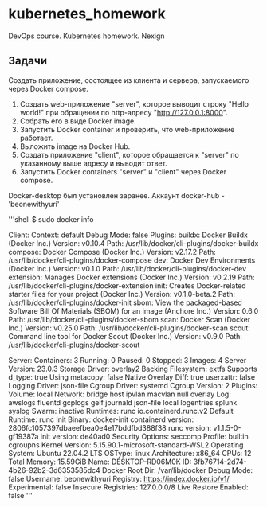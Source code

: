 # kubernetes_homework
DevOps course. Kubernetes homework. Nexign

## Задачи

Создать приложение, состоящее из клиента и сервера, запускаемого через Docker compose.

1. Создать web-приложение "server", которое выводит строку "Hello world!" при обращении по http-адресу
   "http://127.0.0.1:8000".
2. Собрать его в виде Docker image.
3. Запустить Docker container и проверить, что web-приложение работает.
4. Выложить image на Docker Hub.
5. Создать приложение "client", которое обращается к "server" по указанному выше адресу и выводит ответ.
6. Запустить Docker containers "server" и "client" через Docker compose.

Docker-desktop был установлен заранее. Аккаунт docker-hub - 'beonewithyuri'

'''shell
$ sudo docker info

Client:
 Context:    default
 Debug Mode: false
 Plugins:
  buildx: Docker Buildx (Docker Inc.)
    Version:  v0.10.4
    Path:     /usr/lib/docker/cli-plugins/docker-buildx
  compose: Docker Compose (Docker Inc.)
    Version:  v2.17.2
    Path:     /usr/lib/docker/cli-plugins/docker-compose
  dev: Docker Dev Environments (Docker Inc.)
    Version:  v0.1.0
    Path:     /usr/lib/docker/cli-plugins/docker-dev
  extension: Manages Docker extensions (Docker Inc.)
    Version:  v0.2.19
    Path:     /usr/lib/docker/cli-plugins/docker-extension
  init: Creates Docker-related starter files for your project (Docker Inc.)
    Version:  v0.1.0-beta.2
    Path:     /usr/lib/docker/cli-plugins/docker-init
  sbom: View the packaged-based Software Bill Of Materials (SBOM) for an image (Anchore Inc.)
    Version:  0.6.0
    Path:     /usr/lib/docker/cli-plugins/docker-sbom
  scan: Docker Scan (Docker Inc.)
    Version:  v0.25.0
    Path:     /usr/lib/docker/cli-plugins/docker-scan
  scout: Command line tool for Docker Scout (Docker Inc.)
    Version:  v0.9.0
    Path:     /usr/lib/docker/cli-plugins/docker-scout

Server:
 Containers: 3
  Running: 0
  Paused: 0
  Stopped: 3
 Images: 4
 Server Version: 23.0.3
 Storage Driver: overlay2
  Backing Filesystem: extfs
  Supports d_type: true
  Using metacopy: false
  Native Overlay Diff: true
  userxattr: false
 Logging Driver: json-file
 Cgroup Driver: systemd
 Cgroup Version: 2
 Plugins:
  Volume: local
  Network: bridge host ipvlan macvlan null overlay
  Log: awslogs fluentd gcplogs gelf journald json-file local logentries splunk syslog
 Swarm: inactive
 Runtimes: runc io.containerd.runc.v2
 Default Runtime: runc
 Init Binary: docker-init
 containerd version: 2806fc1057397dbaeefbea0e4e17bddfbd388f38
 runc version: v1.1.5-0-gf19387a
 init version: de40ad0
 Security Options:
  seccomp
   Profile: builtin
  cgroupns
 Kernel Version: 5.15.90.1-microsoft-standard-WSL2
 Operating System: Ubuntu 22.04.2 LTS
 OSType: linux
 Architecture: x86_64
 CPUs: 12
 Total Memory: 15.59GiB
 Name: DESKTOP-RD06M0K
 ID: 3fb76714-2d74-4b26-92b2-3d6353585dc4
 Docker Root Dir: /var/lib/docker
 Debug Mode: false
 Username: beonewithyuri
 Registry: https://index.docker.io/v1/
 Experimental: false
 Insecure Registries:
  127.0.0.0/8
 Live Restore Enabled: false
'''
